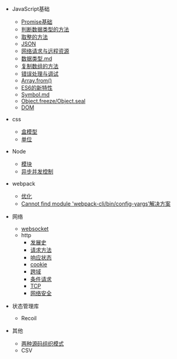 
- JavaScript基础
  - [Promise基础](/js/promise.md)
  - [判断数据类型的方法](/js/判断数据类型的方法.md)
  - [取整的方法](/js/js取整数的方法.md)
  <!-- - [判断字符是否为整数的方法](/js/js判断字符是否为整数的方法.md)   -->
  - [JSON](/js/JSON.md)
  - [网络请求与远程资源](/js/网络请求与远程资源.md)  
  - [数据类型.md](/js/数据类型.md)
  - [复制数组的方法](/js/复制数组的方法.md)
  - [错误处理与调试](/js/错误处理与调试.md)
  - [Array.from()](/js/Array.from().md)
  - [ES6的新特性](/js/ES6的新特性.md)
  - [Symbol.md](/js/Symbol.md)
  - [Object.freeze/Object.seal](/js/Object.freeze_Object.seal.md)
  - [DOM](/js/dom/DOM.md)
  
- css
  - [盒模型](/css/盒模型.md)
  - [单位](/css/单位.md)

- Node
  <!-- - [创建子进程方式](/docs/child_process.md) -->
  - [模块](/docs/module.md)
  - [异步并发控制](/node/asynchronous_concurrency.md)

- webpack
  - [优化](/webpack/优化.md)
  - [Cannot find module 'webpack-cli/bin/config-yargs’解决方案](/webpack/问题.md)
  
- 网络
  - [websocket](/http/websocket.md)
  - http
    - [发展史](/http/http/HistoryOfDevelopment.md)
    - [请求方法](/http/http/method.md)
    - [响应状态](/http/http/status.md)
    - [cookie](/http/http/cookie.md)
    - [跨域](/http/http/CrossDomain.md)
    - [条件请求](/http/http/ConditionalRequest.md)
    - [TCP](/http/http/TCP.md)
    - [网络安全](/http/网络安全.md)
  <!-- - [https](/http/https.md) -->
  <!-- - [http2](/http/http2.md) -->
  <!-- - [http3](/http/http3.md) -->
  <!-- - [网络相关的面试题目](/http/网络相关的面试题目.md) -->
<!-- 
- 协议
  - [webSocket](/docs/webSocket.md) -->
- 状态管理库
  - Recoil


- 其他
  - [两种源码组织模式](/other/两种源码组织模式.md)
  - CSV
